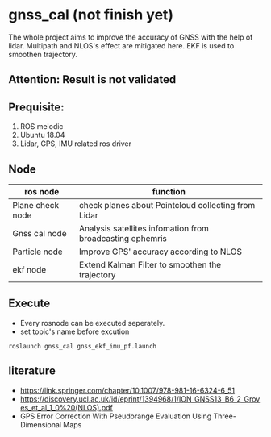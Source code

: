 # gnss_cal (not finish yet)
The whole project aims to improve the accuracy of GNSS with the help of lidar. Multipath and NLOS's effect are mitigated here. EKF is used to smoothen trajectory.

**Attention: Result is not validated**
---
## Prequisite:
1. ROS melodic
2. Ubuntu 18.04
3. Lidar, GPS, IMU related ros driver

## Node

|   ros node       |function                                                  |
|------------------|----------------------------------------------------------|
| Plane check node | check planes about Pointcloud collecting from Lidar      |
| Gnss cal node    | Analysis satellites infomation from broadcasting ephemris| 
| Particle node    | Improve GPS' accuracy according to NLOS                  |
| ekf node         | Extend Kalman Filter to smoothen the trajectory          |

## Execute
+ Every rosnode can be executed seperately.
+ set topic's name before excution 
```
roslaunch gnss_cal gnss_ekf_imu_pf.launch
```
## literature
+ https://link.springer.com/chapter/10.1007/978-981-16-6324-6_51
+ https://discovery.ucl.ac.uk/id/eprint/1394968/1/ION_GNSS13_B6_2_Groves_et_al_1_0%20(NLOS).pdf
+ GPS Error Correction With Pseudorange Evaluation Using Three-Dimensional Maps
